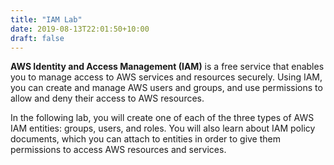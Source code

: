 ```yaml
---
title: "IAM Lab"
date: 2019-08-13T22:01:50+10:00
draft: false
---
```


**AWS Identity and Access Management (IAM)** is a free service that enables
you to manage access to AWS services and resources securely. Using IAM,
you can create and manage AWS users and groups, and use permissions to
allow and deny their access to AWS resources. 

In the following lab, you will create one of each of the three types of
AWS IAM entities: groups, users, and roles. You will also learn about
IAM policy documents, which you can attach to entities in order to give
them permissions to access AWS resources and services.
